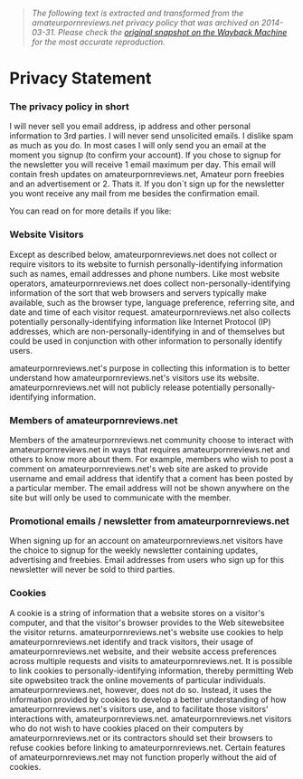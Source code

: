> *The following text is extracted and transformed from the amateurpornreviews.net privacy policy that was archived on 2014-03-31. Please check the [original snapshot on the Wayback Machine](https://web.archive.org/web/20140331145121id_/http%3A//www.amateurpornreviews.net/privacy.php) for the most accurate reproduction.*

# Privacy Statement

### The privacy policy in short

I will never sell you email address, ip address and other personal information to 3rd parties. I will never send unsolicited emails. I dislike spam as much as you do. In most cases I will only send you an email at the moment you signup (to confirm your account). If you chose to signup for the newsletter you will receive 1 email maximum per day. This email will contain fresh updates on amateurpornreviews.net, Amateur porn freebies and an advertisement or 2. Thats it. If you don`t sign up for the newsletter you wont receive any mail from me besides the confirmation email. 

You can read on for more details if you like:

### Website Visitors

Except as described below, amateurpornreviews.net does not collect or require visitors to its website to furnish personally-identifying information such as names, email addresses and phone numbers. Like most website operators, amateurpornreviews.net does collect non-personally-identifying information of the sort that web browsers and servers typically make available, such as the browser type, language preference, referring site, and date and time of each visitor request. amateurpornreviews.net also collects potentially personally-identifying information like Internet Protocol (IP) addresses, which are non-personally-identifying in and of themselves but could be used in conjunction with other information to personally identify users. 

amateurpornreviews.net's purpose in collecting this information is to better understand how amateurpornreviews.net's visitors use its website. amateurpornreviews.net will not publicly release potentially personally-identifying information. 

### Members of amateurpornreviews.net

Members of the amateurpornreviews.net community choose to interact with amateurpornreviews.net in ways that requires amateurpornreviews.net and others to know more about them. For example, members who wish to post a comment on amateurpornreviews.net's web site are asked to provide username and email address that identify that a coment has been posted by a particular member. The email address will not be shown anywhere on the site but will only be used to communicate with the member. 

### Promotional emails / newsletter from amateurpornreviews.net

When signing up for an account on amateurpornreviews.net visitors have the choice to signup for the weekly newsletter containing updates, advertising and freebies. Email addresses from users who sign up for this newsletter will never be sold to third parties. 

### Cookies

A cookie is a string of information that a website stores on a visitor's computer, and that the visitor's browser provides to the Web sitewebsitee the visitor returns. amateurpornreviews.net's website use cookies to help amateurpornreviews.net identify and track visitors, their usage of amateurpornreviews.net website, and their website access preferences across multiple requests and visits to amateurpornreviews.net. It is possible to link cookies to personally-identifying information, thereby permitting Web site opwebsiteo track the online movements of particular individuals. amateurpornreviews.net, however, does not do so. Instead, it uses the information provided by cookies to develop a better understanding of how amateurpornreviews.net's visitors use, and to facilitate those visitors' interactions with, amateurpornreviews.net. amateurpornreviews.net visitors who do not wish to have cookies placed on their computers by amateurpornreviews.net or its contractors should set their browsers to refuse cookies before linking to amateurpornreviews.net. Certain features of amateurpornreviews.net may not function properly without the aid of cookies. 
